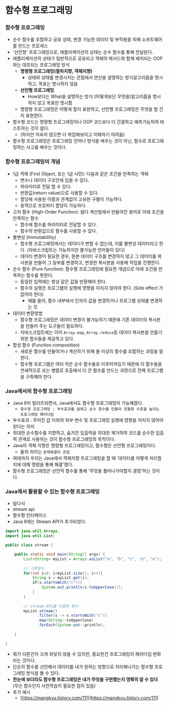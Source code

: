 # 함수형 프로그래밍

### 함수형 프로그래밍

- 순수 함수를 조합하고 공유 상태, 변경 가능한 데이터 및 부작용을 피해 소프트웨어를 만드는 프로세스
- '선언형' 프로그래밍으로, 애플리케이션의 상태는 순수 함수를 통해 전달된다.
- 애플리케이션의 상태가 일반적으로 공유되고 객체의 메서드와 함께 배치되는 OOP와는 대조되는 프로그래밍 방식
    - **명령형 프로그래밍(절차지향, 객체지향)**
        - 상태와 상태를 변경시키는 관점에서 연산을 설명하는 방식알고리즘을 명시하고, 목표는 명시하지 않음
    - **선언형 프로그래밍**
        - How보다는 What을 설명하는 방식 (어떻게보단 무엇을)알고리즘을 명시하지 않고 목표만 명시함
    - 명령형 프로그래밍은 어떻게 할지 표현하고, 선언형 프로그래밍은 무엇을 할 건지 표현한다.
- 함수형 코드는 명령형 프로그래밍이나 OOP 코드보다 더 간결하고 예측가능하여 테스트하는 것이 쉽다.
    - (하지만 익숙치 않으면 더 복잡해보이고 이해하기 어려움)
- 함수형 프로그래밍은 프로그래밍 언어나 방식을 배우는 것이 아닌, 함수로 프로그래밍하는 사고를 배우는 것이다.

### 함수형 프로그래밍의 개념

- 1급 객체 (First Object, 또는 1급 시민): 다음과 같은 조건을 만족하는 객체
    - 변수나 데이터 구조안에 담을 수 있다.
    - 파라미터로 전달 할 수 있다.
    - 반환값(return value)으로 사용할 수 있다.
    - 할당에 사용된 이름과 관계없이 고유한 구별이 가능하다.
    - 동적으로 프로퍼티 할당이 가능하다.
- 고차 함수 (High-Order Function): 람다 계산법에서 만들어진 용어로 아래 조건을 만족하는 함수
    - 함수에 함수를 파라미터로 전달할 수 있다.
    - 함수의 반환값으로 함수를 사용할 수 있다.
- 불변성 (Immutablility)
    - 함수형 프로그래밍에서는 데이터가 변할 수 없는데, 이를 불변성 데이터라고 한다. (자바스크립트는 가능하지만 불가능한 언어들이 있다)
    - 데이터 변경이 필요한 경우, 원본 데이터 구조를 변경하지 않고 그 데이터를 복사본을 만들어 그 일부를 변경하고, 변경한 복사본을 사용해 작업을 진행한다.
- 순수 함수 (Pure function): 함수형 프로그래밍에 필요한 개념으로 아래 조건을 만족하는 함수를 뜻한다.
    - 동일한 입력에는 항상 같은 값을 반환해야 한다.
    - 함수의 실행은 프로그램의 실행에 영향을 미치지 않아야 한다. (Side effect 가 없어야 한다)
        - 예를 들어, 함수 내부에서 인자의 값을 변경하거나 프로그램 상태를 변경하는 것
- 데이터 변환방법
    - 함수형 프로그래밍은 데이터 변경이 불가능하기 때문에 기존 데이터의 복사본을 만들어 주는 도구들이 필요하다.
    - 자바스크립트에는 이미 `Array.map`, `Array.reduce`등 데이터 복사본을 만들기 위한 함수들을 제공하고 있다.
- 합성 함수 (Function composition)
    - 새로운 함수를 만들어거나 계산하기 위해 둘 이상의 함수를 조합하는 과정을 말한다.
    - 함수형 프로그램은 여러 작은 순수 함수들로 이루어져있기 때문에 이 함수들을 연쇄적으로 또는 병렬로 호출해서 더 큰 함수를 만드는 과정으로 전체 프로그램을 구축해야 한다.

### **Java에서의 함수형 프로그래밍**

- Java 8이 릴리즈되면서, Java에서도 함수형 프로그래밍이 가능해졌다.
    - `함수형 프로그래밍 : 부수효과를 없애고 순수 함수를 만들어 모듈화 수준을 높이는 프로그래밍 패러다임`
- 부수효과 : 주어진 값 이외의 외부 변수 및 프로그래밍 실행에 영향을 끼치지 않아야 된다는 의미
- 최대한 순수함수를 지향하고, 숨겨진 입출력을 최대한 제거하여 코드를 순수한 입출력 관계로 사용하는 것이 함수형 프로그래밍의 목적이다.
- Java의 객체 지향은 명령형 프로그래밍이고, 함수형은 선언형 프로그래밍이다.
    - 둘의 차이는 `문제해결의 관점`
- 여태까지 우리는 Java에서 객체지향 프로그래밍을 할 때 '데이터를 어떻게 처리할 지에 대해 명령을 통해 해결'했다.
- 함수형 프로그래밍은 선언적 함수를 통해 '무엇을 풀어나가야할지 결정'하는 것이다.

### **Java에서 활용할 수 있는 함수형 프로그래밍**

- 람다식
- stream api
- 함수형 인터페이스
- Java 8에는 Stream API가 추가되었다.

```java
import java.util.Arrays;
import java.util.List;

public class stream {

	public static void main(String[] args) {
		List<String> myList = Arrays.asList("a", "b", "c", "d", "e");
 
        // 기존방식
        for(int i=0; i<myList.size(); i++){
            String s = myList.get(i);
            if(s.startsWith("c")){
                System.out.println(s.toUpperCase());
            }
        }
 
        // stream API를 이용한 방식
        myList.stream()
              .filter(s -> s.startsWith("c"))
              .map(String::toUpperCase)
              .forEach(System.out::println);
 
	}

}
```

- 뭐가 다른건지 크게 와닿지 않을 수 있지만, 중요한건 프로그래밍의 패러다임 변화라는 것이다.
- 단순히 함수를 선언해서 데이터를 내가 원하는 방향으로 처리해나가는 함수형 프로그래밍 방식을 볼 수 있다.
- **한눈에 보더라도 함수형 프로그래밍은 내가 무엇을 구현했는지 명확히 알 수 있다**. (무슨 함수인지 사전학습이 필요한 점이 있음)
- 추가 예시
    - [https://mangkyu.tistory.com/111](https://mangkyu.tistory.com/111)